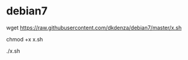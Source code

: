# debian7
wget https://raw.githubusercontent.com/dkdenza/debian7/master/x.sh

chmod +x x.sh

./x.sh
